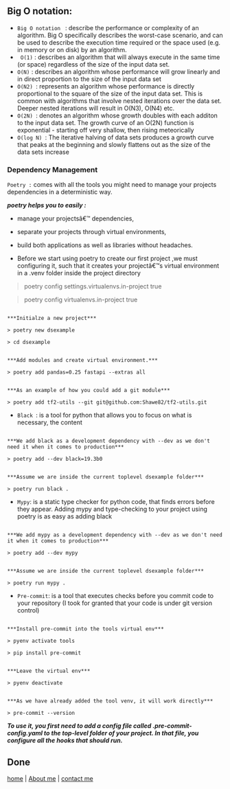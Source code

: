 ## Big O notation: 
* `Big O notation ` : describe the performance or complexity of an algorithm. Big O specifically describes the worst-case scenario, and can be used to 
describe the execution time required or the space used (e.g. in memory or on disk) by an algorithm.
* ` O(1)` : describes an algorithm that will always execute in the same time (or space) regardless of the size of the input data set.
* `O(N)` :  describes an algorithm whose performance will grow linearly and in direct proportion to the size of the input data set
* `O(N2) `: represents an algorithm whose performance is directly proportional to the square of the size of the input data set. This is common with algorithms that involve nested iterations over the data set. Deeper nested iterations will result in O(N3), O(N4) etc.
* `O(2N) `: denotes an algorithm whose growth doubles with each additon to the input data set. The growth curve of an O(2N) function is 
exponential - starting off very shallow, then rising meteorically
* `O(log N) `: The iterative halving of data sets  produces a growth curve that peaks at the beginning and slowly flattens out as the size of the data sets increase


### Dependency Management
 `Poetry :` comes with all the tools you might need to manage your projects dependencies in a deterministic way.

***poetry helps you to easily :***
  * manage your projectsâ€™ dependencies,
  * separate your projects through virtual environments,
  * build both applications as well as libraries without headaches.
  

* Before we start using poetry to create our first project ,we must configuring it, such that it creates your projectâ€™s virtual environment in a .venv
folder inside the project directory

> poetry config settings.virtualenvs.in-project true

> poetry config virtualenvs.in-project true

```

***Initialze a new project***

> poetry new dsexample 

> cd dsexample
```
```

***Add modules and create virtual environment.***

> poetry add pandas=0.25 fastapi --extras all
```
```

***As an example of how you could add a git module***

> poetry add tf2-utils --git git@github.com:Shawe82/tf2-utils.git

```
* `Black `: is a tool for python that allows you to focus on what is necessary, the content
```

***We add black as a development dependency with --dev as we don't need it when it comes to production***

> poetry add --dev black=19.3b0
```
```

***Assume we are inside the current toplevel dsexample folder***

> poetry run black .
```

* `Mypy`: is a static type checker for python code, that finds errors before they appear. Adding mypy and type-checking to your project using poetry 
is as easy as adding black
```

***We add mypy as a development dependency with --dev as we don't need it when it comes to production***

> poetry add --dev mypy
```
```

***Assume we are inside the current toplevel dsexample folder***

> poetry run mypy .
```

* `Pre-commit`: is a tool that executes checks before you commit code to your repository (I took for granted that your code is under git version control)
```

***Install pre-commit into the tools virtual env***

> pyenv activate tools

> pip install pre-commit 
```
```

***Leave the virtual env***

> pyenv deactivate
```
```

***As we have already added the tool venv, it will work directly***

> pre-commit --version
```

***To use it, you first need to add a config file called .pre-commit-config.yaml to the top-level folder of your project. In that file, you configure all the hooks
 that should run.***
 

Done
---

[home](../README.md) | [About me](../about-me.md) | [contact me](../contact-me.md)